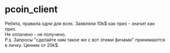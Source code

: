 # pcoin_client

Ребята, правила одни для всех. Заявляли 10k$ как приз - значит как приз.  
Не оплачено - не получено.  
P.s. Запросы "сделайте нам такое же с вот этими фичами" принимаются в личку. Ценник от 20k$.
